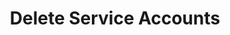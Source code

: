 ---
title: Delete Service Accounts
excerpt: ''
deprecated: false
hidden: false
metadata:
  title: ''
  description: ''
  robots: index
next:
  description: ''
---
